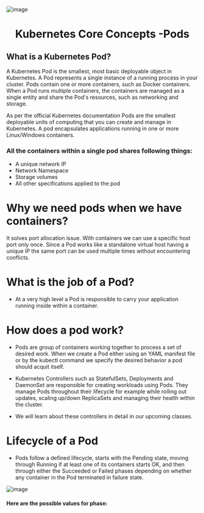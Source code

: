 ![image](https://github.com/awsbatch/my-k8s/assets/110165635/a35ee506-7092-44d3-af0a-b37a014bfab5)




#  <div align="center">Kubernetes Core Concepts -Pods</div>



##  What is a Kubernetes Pod?

A Kubernetes Pod is the smallest, most basic deployable object in Kubernetes. A Pod represents a single instance of a running process in your cluster. Pods contain one or more containers, such as Docker containers. When a Pod runs multiple containers, the containers are managed as a single entity and share the Pod's resources, such as networking and storage.

As per the official Kubernetes documentation Pods are the smallest deployable units of computing that you can create and manage in Kubernetes.
A pod encapsulates applications running in one or more Linux/Windows containers.
### All the containers within a single pod shares following things:

- A unique network IP
- Network Namespace
- Storage volumes
- All other specifications applied to the pod

# Why we need pods when we have containers?
It solves port allocation issue. With containers we can use a specific host port only once. Since a Pod works like a standalone virtual host having a unique IP the same port can be used multiple times without encountering conflicts.

# What is the job of a Pod?
- At a very high level a Pod is responsible to carry your application running inside within a container.

# How does a pod work?
- Pods are group of containers working together to process a set of desired work. When we create a Pod either using an YAML manifest file or by the kubectl command we specify the desired behavior a pod should acquit itself.

- Kubernetes Controllers such as StatefulSets, Deployments and DaemonSet are responsible for creating workloads using Pods. They manage Pods throughout their lifecycle for example while rolling out updates, scaling up/down ReplicaSets and managing their health within the cluster.

- We will learn about these controllers in detail in our upcoming classes.

# Lifecycle of a Pod
- Pods follow a defined lifecycle, starts with the Pending state, moving through Running if at least one of its containers starts OK, and then through either the Succeeded or Failed phases depending on whether any container in the Pod terminated in failure state.


![image](https://github.com/awsbatch/my-k8s/assets/110165635/b4eb6bc4-e907-4ecf-8a38-f70ca5dc025d)


#### Here are the possible values for phase:


